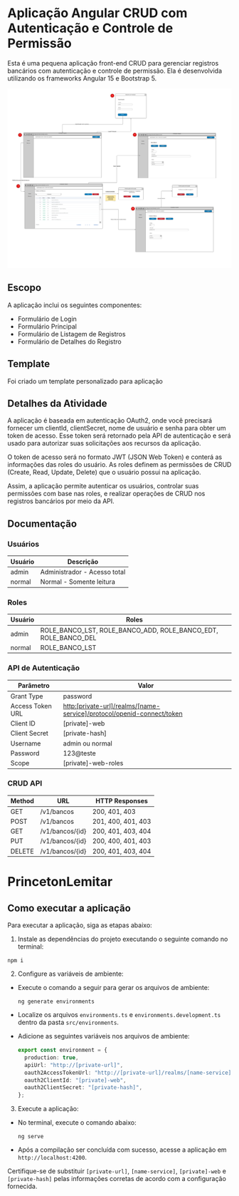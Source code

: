 # Aplicação Angular CRUD com Autenticação e Controle de Permissão

Esta é uma pequena aplicação front-end CRUD para gerenciar registros bancários com autenticação e controle de permissão. Ela é desenvolvida utilizando os frameworks Angular 15 e Bootstrap 5.

<p align="center">
  <img src="src\assets\layout.jpg" alt="Descrição da imagem">
</p>

## Escopo

A aplicação inclui os seguintes componentes:

- Formulário de Login
- Formulário Principal
- Formulário de Listagem de Registros
- Formulário de Detalhes do Registro

## Template

Foi criado um template personalizado para aplicação

## Detalhes da Atividade

A aplicação é baseada em autenticação OAuth2, onde você precisará fornecer um clientId, clientSecret, nome de usuário e senha para obter um token de acesso. Esse token será retornado pela API de autenticação e será usado para autorizar suas solicitações aos recursos da aplicação.

O token de acesso será no formato JWT (JSON Web Token) e conterá as informações das roles do usuário. As roles definem as permissões de CRUD (Create, Read, Update, Delete) que o usuário possui na aplicação.

Assim, a aplicação permite autenticar os usuários, controlar suas permissões com base nas roles, e realizar operações de CRUD nos registros bancários por meio da API.

## Documentação

### Usuários

| Usuário | Descrição                    |
| ------- | ---------------------------- |
| admin   | Administrador - Acesso total |
| normal  | Normal - Somente leitura     |

### Roles

| Usuário | Roles                                                          |
| ------- | -------------------------------------------------------------- |
| admin   | ROLE_BANCO_LST, ROLE_BANCO_ADD, ROLE_BANCO_EDT, ROLE_BANCO_DEL |
| normal  | ROLE_BANCO_LST                                                 |

### API de Autenticação

| Parâmetro        | Valor                                                                                                                                            |
| ---------------- | ------------------------------------------------------------------------------------------------------------------------------------------------ |
| Grant Type       | password                                                                                                                                         |
| Access Token URL | [http:[private-url]/realms/[name-service]/protocol/openid-connect/token](http:[private-url]/realms/[name-service]/protocol/openid-connect/token) |
| Client ID        | [private]-web                                                                                                                                    |
| Client Secret    | [private-hash]                                                                                                                                   |
| Username         | admin ou normal                                                                                                                                  |
| Password         | 123@teste                                                                                                                                        |
| Scope            | [private]-web-roles                                                                                                                              |

### CRUD API

| Method | URL             | HTTP Responses     |
| ------ | --------------- | ------------------ |
| GET    | /v1/bancos      | 200, 401, 403      |
| POST   | /v1/bancos      | 201, 400, 401, 403 |
| GET    | /v1/bancos/{id} | 200, 401, 403, 404 |
| PUT    | /v1/bancos/{id} | 200, 400, 401, 403 |
| DELETE | /v1/bancos/{id} | 200, 401, 403, 404 |

# PrincetonLemitar

## Como executar a aplicação

Para executar a aplicação, siga as etapas abaixo:

1. Instale as dependências do projeto executando o seguinte comando no terminal:

```
npm i
```

2. Configure as variáveis de ambiente:

- Execute o comando a seguir para gerar os arquivos de ambiente:

  ```
  ng generate environments
  ```

- Localize os arquivos `environments.ts` e `environments.development.ts` dentro da pasta `src/environments`.

- Adicione as seguintes variáveis nos arquivos de ambiente:

  ```typescript
  export const environment = {
    production: true,
    apiUrl: "http://[private-url]",
    oauth2AccessTokenUrl: "http://[private-url]/realms/[name-service]/protocol/openid-connect/token",
    oauth2ClientId: "[private]-web",
    oauth2ClientSecret: "[private-hash]",
  };
  ```

3. Execute a aplicação:

- No terminal, execute o comando abaixo:

  ```
  ng serve
  ```

- Após a compilação ser concluída com sucesso, acesse a aplicação em `http://localhost:4200`.

Certifique-se de substituir `[private-url]`, `[name-service]`, `[private]-web` e `[private-hash]` pelas informações corretas de acordo com a configuração fornecida.
